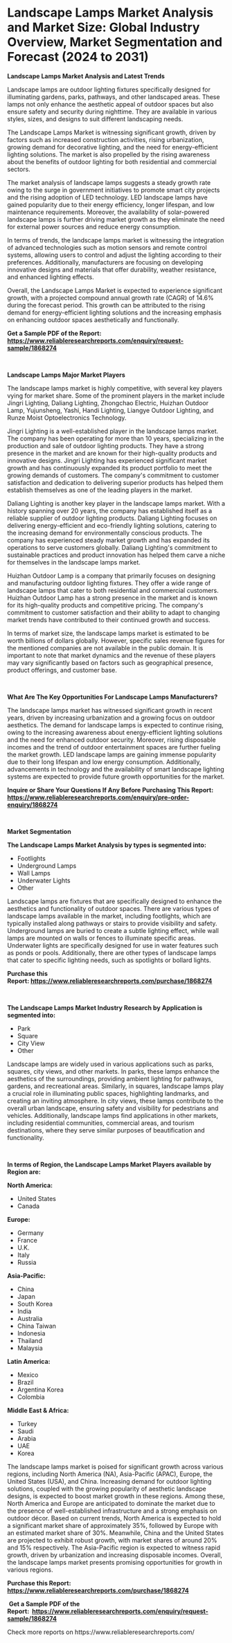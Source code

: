 <p><h1>Landscape Lamps Market Analysis and Market Size: Global Industry Overview, Market Segmentation and Forecast (2024 to 2031)</h1></p><p><strong>Landscape Lamps Market Analysis and Latest Trends</strong></p>
<p><p>Landscape lamps are outdoor lighting fixtures specifically designed for illuminating gardens, parks, pathways, and other landscaped areas. These lamps not only enhance the aesthetic appeal of outdoor spaces but also ensure safety and security during nighttime. They are available in various styles, sizes, and designs to suit different landscaping needs.</p><p>The Landscape Lamps Market is witnessing significant growth, driven by factors such as increased construction activities, rising urbanization, growing demand for decorative lighting, and the need for energy-efficient lighting solutions. The market is also propelled by the rising awareness about the benefits of outdoor lighting for both residential and commercial sectors.</p><p>The market analysis of landscape lamps suggests a steady growth rate owing to the surge in government initiatives to promote smart city projects and the rising adoption of LED technology. LED landscape lamps have gained popularity due to their energy efficiency, longer lifespan, and low maintenance requirements. Moreover, the availability of solar-powered landscape lamps is further driving market growth as they eliminate the need for external power sources and reduce energy consumption.</p><p>In terms of trends, the landscape lamps market is witnessing the integration of advanced technologies such as motion sensors and remote control systems, allowing users to control and adjust the lighting according to their preferences. Additionally, manufacturers are focusing on developing innovative designs and materials that offer durability, weather resistance, and enhanced lighting effects.</p><p>Overall, the Landscape Lamps Market is expected to experience significant growth, with a projected compound annual growth rate (CAGR) of 14.6% during the forecast period. This growth can be attributed to the rising demand for energy-efficient lighting solutions and the increasing emphasis on enhancing outdoor spaces aesthetically and functionally.</p></p>
<p><strong>Get a Sample PDF of the Report:&nbsp; <a href="https://www.reliableresearchreports.com/enquiry/request-sample/1868274">https://www.reliableresearchreports.com/enquiry/request-sample/1868274</a></strong></p>
<p>&nbsp;</p>
<p><strong>Landscape Lamps Major Market Players</strong></p>
<p><p>The landscape lamps market is highly competitive, with several key players vying for market share. Some of the prominent players in the market include Jingri Lighting, Daliang Lighting, Zhongchao Electric, Huizhan Outdoor Lamp, Yujunsheng, Yashi, Handi Lighting, Liangye Outdoor Lighting, and Runze Moist Optoelectronics Technology. </p><p>Jingri Lighting is a well-established player in the landscape lamps market. The company has been operating for more than 10 years, specializing in the production and sale of outdoor lighting products. They have a strong presence in the market and are known for their high-quality products and innovative designs. Jingri Lighting has experienced significant market growth and has continuously expanded its product portfolio to meet the growing demands of customers. The company's commitment to customer satisfaction and dedication to delivering superior products has helped them establish themselves as one of the leading players in the market.</p><p>Daliang Lighting is another key player in the landscape lamps market. With a history spanning over 20 years, the company has established itself as a reliable supplier of outdoor lighting products. Daliang Lighting focuses on delivering energy-efficient and eco-friendly lighting solutions, catering to the increasing demand for environmentally conscious products. The company has experienced steady market growth and has expanded its operations to serve customers globally. Daliang Lighting's commitment to sustainable practices and product innovation has helped them carve a niche for themselves in the landscape lamps market.</p><p>Huizhan Outdoor Lamp is a company that primarily focuses on designing and manufacturing outdoor lighting fixtures. They offer a wide range of landscape lamps that cater to both residential and commercial customers. Huizhan Outdoor Lamp has a strong presence in the market and is known for its high-quality products and competitive pricing. The company's commitment to customer satisfaction and their ability to adapt to changing market trends have contributed to their continued growth and success.</p><p>In terms of market size, the landscape lamps market is estimated to be worth billions of dollars globally. However, specific sales revenue figures for the mentioned companies are not available in the public domain. It is important to note that market dynamics and the revenue of these players may vary significantly based on factors such as geographical presence, product offerings, and customer base.</p></p>
<p>&nbsp;</p>
<p><strong>What Are The Key Opportunities For Landscape Lamps Manufacturers?</strong></p>
<p><p>The landscape lamps market has witnessed significant growth in recent years, driven by increasing urbanization and a growing focus on outdoor aesthetics. The demand for landscape lamps is expected to continue rising, owing to the increasing awareness about energy-efficient lighting solutions and the need for enhanced outdoor security. Moreover, rising disposable incomes and the trend of outdoor entertainment spaces are further fueling the market growth. LED landscape lamps are gaining immense popularity due to their long lifespan and low energy consumption. Additionally, advancements in technology and the availability of smart landscape lighting systems are expected to provide future growth opportunities for the market.</p></p>
<p><strong>Inquire or Share Your Questions If Any Before Purchasing This Report: <a href="https://www.reliableresearchreports.com/enquiry/pre-order-enquiry/1868274">https://www.reliableresearchreports.com/enquiry/pre-order-enquiry/1868274</a></strong></p>
<p>&nbsp;</p>
<p><strong>Market Segmentation</strong></p>
<p><strong>The Landscape Lamps Market Analysis by types is segmented into:</strong></p>
<p><ul><li>Footlights</li><li>Underground Lamps</li><li>Wall Lamps</li><li>Underwater Lights</li><li>Other</li></ul></p>
<p><p>Landscape lamps are fixtures that are specifically designed to enhance the aesthetics and functionality of outdoor spaces. There are various types of landscape lamps available in the market, including footlights, which are typically installed along pathways or stairs to provide visibility and safety. Underground lamps are buried to create a subtle lighting effect, while wall lamps are mounted on walls or fences to illuminate specific areas. Underwater lights are specifically designed for use in water features such as ponds or pools. Additionally, there are other types of landscape lamps that cater to specific lighting needs, such as spotlights or bollard lights.</p></p>
<p><strong>Purchase this Report:&nbsp;<a href="https://www.reliableresearchreports.com/purchase/1868274">https://www.reliableresearchreports.com/purchase/1868274</a></strong></p>
<p>&nbsp;</p>
<p><strong>The Landscape Lamps Market Industry Research by Application is segmented into:</strong></p>
<p><ul><li>Park</li><li>Square</li><li>City View</li><li>Other</li></ul></p>
<p><p>Landscape lamps are widely used in various applications such as parks, squares, city views, and other markets. In parks, these lamps enhance the aesthetics of the surroundings, providing ambient lighting for pathways, gardens, and recreational areas. Similarly, in squares, landscape lamps play a crucial role in illuminating public spaces, highlighting landmarks, and creating an inviting atmosphere. In city views, these lamps contribute to the overall urban landscape, ensuring safety and visibility for pedestrians and vehicles. Additionally, landscape lamps find applications in other markets, including residential communities, commercial areas, and tourism destinations, where they serve similar purposes of beautification and functionality.</p></p>
<p>&nbsp;</p>
<p><strong>In terms of Region, the Landscape Lamps Market Players available by Region are:</strong></p>
<p>
    <p> <strong> North America: </strong>
        <ul>
            <li>United States</li>
            <li>Canada</li>
        </ul>
        </p> 
    <p> <strong> Europe: </strong>
        <ul>
            <li>Germany</li>
            <li>France</li>
            <li>U.K.</li>
            <li>Italy</li>
            <li>Russia</li>
        </ul>
        </p> 
    <p> <strong> Asia-Pacific: </strong>
        <ul>
            <li>China</li>
            <li>Japan</li>
            <li>South Korea</li>
            <li>India</li>
            <li>Australia</li>
            <li>China Taiwan</li>
            <li>Indonesia</li>
            <li>Thailand</li>
            <li>Malaysia</li>
        </ul>
        </p> 
    <p> <strong> Latin America: </strong>
        <ul>
            <li>Mexico</li>
            <li>Brazil</li>
            <li>Argentina Korea</li>
            <li>Colombia</li>
        </ul>
        </p> 
    <p> <strong> Middle East & Africa: </strong>
        <ul>
            <li>Turkey</li>
            <li>Saudi</li>
            <li>Arabia</li>
            <li>UAE</li>
            <li>Korea</li>
        </ul>
    </p>
    </p>
<p><p>The landscape lamps market is poised for significant growth across various regions, including North America (NA), Asia-Pacific (APAC), Europe, the United States (USA), and China. Increasing demand for outdoor lighting solutions, coupled with the growing popularity of aesthetic landscape designs, is expected to boost market growth in these regions. Among these, North America and Europe are anticipated to dominate the market due to the presence of well-established infrastructure and a strong emphasis on outdoor décor. Based on current trends, North America is expected to hold a significant market share of approximately 35%, followed by Europe with an estimated market share of 30%. Meanwhile, China and the United States are projected to exhibit robust growth, with market shares of around 20% and 15% respectively. The Asia-Pacific region is expected to witness rapid growth, driven by urbanization and increasing disposable incomes. Overall, the landscape lamps market presents promising opportunities for growth in various regions.</p></p>
<p><strong>Purchase this Report: <a href="https://www.reliableresearchreports.com/purchase/1868274">https://www.reliableresearchreports.com/purchase/1868274</a></strong></p>
<p>&nbsp;<strong>Get a Sample PDF of the Report:&nbsp;&nbsp;<a href="https://www.reliableresearchreports.com/enquiry/request-sample/1868274">https://www.reliableresearchreports.com/enquiry/request-sample/1868274</a></strong></p>
<p><strong></strong></p>
<p>Check more reports on https://www.reliableresearchreports.com/</p>